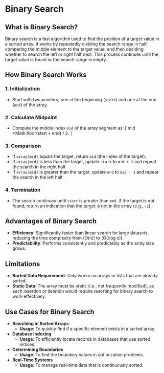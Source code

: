 # Binary Search

## What is Binary Search?

Binary search is a fast algorithm used to find the position of a target value in a sorted array. It works by repeatedly dividing the search range in half, comparing the middle element to the target value, and then deciding whether to search the left or right half next. This process continues until the target value is found or the search range is empty.

## How Binary Search Works

### 1. Initialization

- Start with two pointers, one at the beginning (`start`) and one at the end (`end`) of the array.

### 2. Calculate Midpoint

- Compute the middle index `mid` of the array segment as:
  \[
  mid =Math.floor(start + end) / 2.
  \]

### 3. Comparison

- If `array[mid]` equals the target, return `mid` (the index of the target).
- If `array[mid]` is less than the target, update `start` to `mid + 1` and repeat the search in the right half.
- If `array[mid]` is greater than the target, update `end` to `mid - 1` and repeat the search in the left half.

### 4. Termination

- The search continues until `start` is greater than `end`. If the target is not found, return an indication that the target is not in the array (e.g., `-1`).

## Advantages of Binary Search

- **Efficiency**: Significantly faster than linear search for large datasets, reducing the time complexity from \(O(n)\) to \(O(\log n)\).
- **Predictability**: Performs consistently and predictably as the array size grows.

## Limitations

- **Sorted Data Requirement**: Only works on arrays or lists that are already sorted.
- **Static Data**: The array must be static (i.e., not frequently modified), as each insertion or deletion would require resorting for binary search to work effectively.

## Use Cases for Binary Search

- **Searching in Sorted Arrays**
  - **Usage**: To quickly find if a specific element exists in a sorted array.
- **Database Indexing**
  - **Usage**: To efficiently locate records in databases that use sorted indices.
- **Determining Boundaries**
  - **Usage**: To find the boundary values in optimization problems.
- **Real-Time Systems**
  - **Usage**: To manage real-time data that is continuously sorted.
